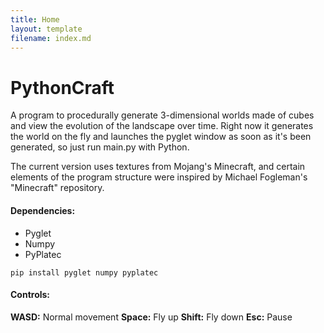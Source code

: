 ```yaml
---
title: Home
layout: template
filename: index.md
--- 
```


# PythonCraft
A program to procedurally generate 3-dimensional worlds made of cubes and view the evolution of the landscape over time. Right now it generates the world on the fly and launches the pyglet window as soon as it's been generated, so just run main.py with Python. 

The current version uses textures from Mojang's Minecraft, and certain elements of the program structure were inspired by Michael Fogleman's "Minecraft" repository.

#### Dependencies:
* Pyglet
* Numpy
* PyPlatec

`pip install pyglet numpy pyplatec`

#### Controls:
__WASD:__ Normal movement
__Space:__ Fly up
__Shift:__ Fly down
__Esc:__ Pause